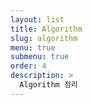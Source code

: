 ```yaml
---
layout: list
title: Algorithm
slug: algorithm
menu: true
submenu: true
order: 4
description: >
  Algorithm 정리
---
```


